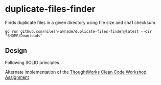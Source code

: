 # duplicate-files-finder

Finds duplicate files in a given directory using file size and sha1 checksum.

    go run github.com/nilesh-akhade/duplicate-files-finder@latest --dir "$HOME/Downloads"

## Design

Following SOLID principles.

Alternate implementation of the [ThoughtWorks Clean Code Workshop Assignment](https://github.com/nilesh-akhade/clean-code-workshop)
